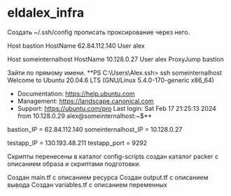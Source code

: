 # eldalex_infra
Создать ~/.ssh/config
прописать проксирование через него.

Host bastion
  HostName 62.84.112.140
  User alex

Host someinternalhost
  HostName 10.128.0.27
  User alex
  ProxyJump bastion

Зайти по прямому имени.
**PS C:\Users\Alex\.ssh> ssh someinternalhost
Welcome to Ubuntu 20.04.6 LTS (GNU/Linux 5.4.0-170-generic x86_64)

 * Documentation:  https://help.ubuntu.com
 * Management:     https://landscape.canonical.com
 * Support:        https://ubuntu.com/pro
Last login: Sat Feb 17 21:25:13 2024 from 10.128.0.29
alex@someinternalhost:~$**


bastion_IP = 62.84.112.140
someinternalhost_IP = 10.128.0.27

testapp_IP = 130.193.48.211
testapp_port = 9292

Скрипты перенесены в каталог config-scripts
создан каталог packer с описанием образа и скриптами подготовки.


Создан main.tf с описанием ресурса
Создан output.tf с описанием вывода
Создан variables.tf с описанием переменных
